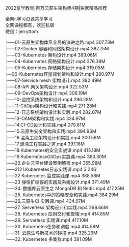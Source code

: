 2022奈学教育|百万云原生架构师4期|独家精品推荐

全网it学习资源共享学习<br>全网课程都有，欢迎私聊<br>微信：jerryttom<br>

├──01-云原生架构体系全局的演进之路.mp4 307.73M<br> ├──02-Docker 容器和网络架构设计.mp4 387.75M<br> ├──03-Kubernetes 架构设计.mp4 389.06M<br> ├──04-Kubernetes 网络架构设计.mp4 276.38M<br> ├──05-Kubernetes 存储架构设计.mp4 319.05M<br> ├─06-Kubernetes容量规划架构和设计.mp4 280.97M<br> ├──07-Service mesh 架构设计.mp4 382.49M<br> ├──08-API 网关架构设计.mp4 322.53M<br> ├──09-DevOps架构设计.mp4 306.19M<br> ├──10-监控系统架构和设计.mp4 296.28M<br> ├──11-GitOps架构设计和实践.mp4 271.28M<br> ├──12-日志系统架构设计和实践.mp4 282.07M<br> ├──13-OAM架构和实践.mp4 334.97M<br> ├──14.CI-CD设计和实践.mp4 279.81M<br> ├──15.云原生安全架构和实践.mp4 394.96M<br> ├──16.混沌工程架构设计和实践.mp4 300.58M<br> ├──17.混沌工程实践之道.mp4 397.18M<br> ├──18.Kubernetes的安全实战课.mp4 415.18M<br> ├──19.KubernetesxGitOps实践课.mp4 383.30M<br> ├──20.企业云平台建设案例解析.mp4 355.98M<br> ├──2121.Kubernetes日志实践课.mp4 3.24G<br> ├──22 Kubernetes 监控实践课.mp4 388.58M<br> ├──23 弹性扩缩容的实践及系统设计.mp4 371.49M<br> ├──24. 数据库云原生之 MongoDB 和 Redis.mp4 417.25M<br> ├──25. Kubernetes中的策略安全和实践.mp4 384.29M<br> ├──26.云原生CI 实践课.mp4 434.07M<br> ├──27. Serverless 架构设计和实践.mp4 298.66M<br> ├──28. Kubernetes 应用交付和管理.mp4 414.85M<br> ├──29. Serverless 实践课.mp4 417.10M<br> ├──30. Kubernetes任务和调度.mp4 414.59M<br> ├──31. 云原生与新技术的碰撞.mp4 325.29M<br> └──32. Kubernetes 多集群.mp4 391.09M